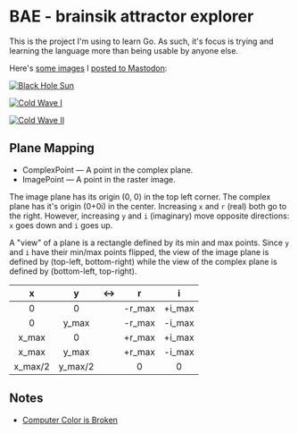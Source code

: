 # BAE - brainsik attractor explorer

This is the project I'm using to learn Go. As such, it's focus is trying and learning the language more than being usable by anyone else.

Here's [some images](https://hachyderm.io/@brainsik/110766510259586543) I [posted to Mastodon](https://hachyderm.io/@brainsik/110799062325634606):

[![Black Hole Sun](https://media.hachyderm.io/media_attachments/files/110/766/472/327/295/476/original/2c9c870af2121c9f.png)](https://hachyderm.io/@brainsik/110766510259586543)

[![Cold Wave I](https://media.hachyderm.io/media_attachments/files/110/766/473/972/941/792/original/8790e99669f3d937.png)](https://hachyderm.io/@brainsik/110766510259586543)

[![Cold Wave II](https://media.hachyderm.io/media_attachments/files/110/799/023/645/893/103/original/256903eb291ccd11.png)](https://hachyderm.io/@brainsik/110799062325634606)

## Plane Mapping

* ComplexPoint — A point in the complex plane.
* ImagePoint — A point in the raster image.

The image plane has its origin (0, 0) in the top left corner. The complex plane has it's origin (0+0i) in the center. Increasing `x` and `r` (real) both go to the right. However, increasing `y` and `i` (imaginary) move opposite directions: `x` goes down and `i` goes up.

A "view" of a plane is a rectangle defined by its min and max points. Since `y` and `i` have their min/max points flipped, the view of the image plane is defined by (top-left, bottom-right) while the view of the complex plane is defined by (bottom-left, top-right).

| x | y | <-> | r | i |
|:--:|:--:|:--:|:--:|:--:|
| 0 | 0 |  | -r_max | +i_max |
| 0 | y_max | | -r_max | -i_max |
| x_max | 0 |  | +r_max | +i_max |
| x_max | y_max |  | +r_max | -i_max |
| x_max/2 | y_max/2 |  | 0 | 0 |

## Notes

* [Computer Color is Broken](https://www.youtube.com/watch?v=LKnqECcg6Gw)